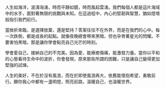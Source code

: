 人生如海洋，波濤洶湧，時而平靜如鏡，時而風起雲湧。我們每個人都是這片海域中的水手，面對著無限的挑戰與未知。在這過程中，內心的堅韌與智慧，猶如燈塔般指引我們前行。

當挫折來臨，是選擇放棄，還是堅持？答案往往不在外界，而是在我們的心中。每一次跌倒，都是成長的起點。就像夜晚總會帶來黑暗，但也孕育著星光的閃耀。不要害怕黑暗，那是讓你學會點亮自己光芒的時刻。

學會愛自己，接納自己的不完美。因為愛，能療癒傷痛，能激發力量。當你以平和的心態看待生命中的波折，你會發現，原來那些所謂的困難，只是讓自己變得更加堅強的試煉。

人生的美好，不在於沒有風浪，而在於即使風浪再大，依舊能懷抱希望，勇敢前行。願你我心中都有一盞明燈，照亮前路，溫暖自己，也溫暖世界。